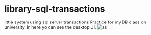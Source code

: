 # library-sql-transactions
little system using sql server transactions
Practice for my DB class on university.
In here yo can see the desktop UI. 
![ss](https://user-images.githubusercontent.com/43243319/76159854-31a91600-60ea-11ea-90c4-a833bcf959a8.PNG)
